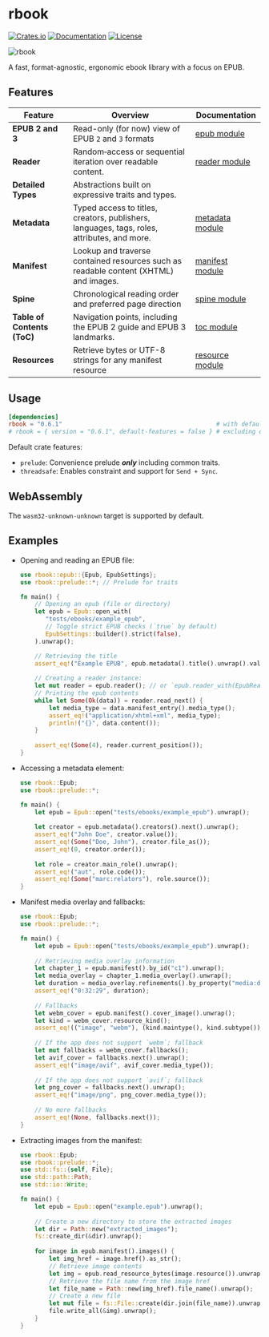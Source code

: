 # rbook

[![Crates.io](https://img.shields.io/crates/v/rbook.svg?style=flat-square)](https://crates.io/crates/rbook)
[![Documentation](https://img.shields.io/badge/documentation-latest%20release-19e.svg?style=flat-square)](https://docs.rs/rbook)
[![License](https://img.shields.io/badge/license-Apache%202.0-maroon?style=flat-square)](LICENSE)

![rbook](https://raw.githubusercontent.com/DevinSterling/devinsterling-com/master/public/images/rbook/rbook.png)

A fast, format-agnostic, ergonomic ebook library with a focus on EPUB.

## Features
| Feature                     | Overview                                                                                    | Documentation                                                       |
|-----------------------------|---------------------------------------------------------------------------------------------|---------------------------------------------------------------------|
| **EPUB 2 and 3**            | Read-only (for now) view of EPUB `2` and `3` formats                                        | [epub module](https://docs.rs/rbook/0.6.0/rbook/ebook/epub)         |
| **Reader**                  | Random‐access or sequential iteration over readable content.                                | [reader module](https://docs.rs/rbook/0.6.0/rbook/reader)           |
| **Detailed Types**          | Abstractions built on expressive traits and types.                                          |                                                                     |
| **Metadata**                | Typed access to titles, creators, publishers, languages, tags, roles, attributes, and more. | [metadata module](https://docs.rs/rbook/0.6.0/rbook/ebook/metadata) |
| **Manifest**                | Lookup and traverse contained resources such as readable content (XHTML) and images.        | [manifest module](https://docs.rs/rbook/0.6.0/rbook/ebook/manifest) |
| **Spine**                   | Chronological reading order and preferred page direction                                    | [spine module](https://docs.rs/rbook/0.6.0/rbook/ebook/spine)       |
| **Table of Contents (ToC)** | Navigation points, including the EPUB 2 guide and EPUB 3 landmarks.                         | [toc module](https://docs.rs/rbook/0.6.0/rbook/ebook/toc)           |
| **Resources**               | Retrieve bytes or UTF-8 strings for any manifest resource                                   | [resource module](https://docs.rs/rbook/0.6.0/rbook/ebook/resource) |

## Usage
```toml
[dependencies]
rbook = "0.6.1"                                           # with default features
# rbook = { version = "0.6.1", default-features = false } # excluding default features
```

Default crate features:
- `prelude`: Convenience prelude ***only*** including common traits.
- `threadsafe`: Enables constraint and support for `Send + Sync`.

## WebAssembly
The `wasm32-unknown-unknown` target is supported by default.

## Examples
- Opening and reading an EPUB file:
  ```rust
  use rbook::epub::{Epub, EpubSettings};
  use rbook::prelude::*; // Prelude for traits
  
  fn main() {
      // Opening an epub (file or directory)
      let epub = Epub::open_with(
         "tests/ebooks/example_epub",
         // Toggle strict EPUB checks (`true` by default)
         EpubSettings::builder().strict(false),
      ).unwrap();
  
      // Retrieving the title
      assert_eq!("Example EPUB", epub.metadata().title().unwrap().value());
      
      // Creating a reader instance:
      let mut reader = epub.reader(); // or `epub.reader_with(EpubReaderSettings)`
      // Printing the epub contents
      while let Some(Ok(data)) = reader.read_next() {
          let media_type = data.manifest_entry().media_type();
          assert_eq!("application/xhtml+xml", media_type);
          println!("{}", data.content());
      }
      
      assert_eq!(Some(4), reader.current_position());
  }
  ```
- Accessing a metadata element:
  ```rust
  use rbook::Epub;
  use rbook::prelude::*;
  
  fn main() {
      let epub = Epub::open("tests/ebooks/example_epub").unwrap();
      
      let creator = epub.metadata().creators().next().unwrap();
      assert_eq!("John Doe", creator.value());
      assert_eq!(Some("Doe, John"), creator.file_as());
      assert_eq!(0, creator.order());
      
      let role = creator.main_role().unwrap();
      assert_eq!("aut", role.code());
      assert_eq!(Some("marc:relators"), role.source());
  }
  ```
- Manifest media overlay and fallbacks:
  ```rust
  use rbook::Epub;
  use rbook::prelude::*;
  
  fn main() {
      let epub = Epub::open("tests/ebooks/example_epub").unwrap();
      
      // Retrieving media overlay information
      let chapter_1 = epub.manifest().by_id("c1").unwrap();
      let media_overlay = chapter_1.media_overlay().unwrap();
      let duration = media_overlay.refinements().by_property("media:duration").next().unwrap().value();
      assert_eq!("0:32:29", duration);
      
      // Fallbacks
      let webm_cover = epub.manifest().cover_image().unwrap();
      let kind = webm_cover.resource_kind();
      assert_eq!(("image", "webm"), (kind.maintype(), kind.subtype()));
      
      // If the app does not support `webm`; fallback
      let mut fallbacks = webm_cover.fallbacks();
      let avif_cover = fallbacks.next().unwrap();
      assert_eq!("image/avif", avif_cover.media_type());
      
      // If the app does not support `avif`; fallback
      let png_cover = fallbacks.next().unwrap();
      assert_eq!("image/png", png_cover.media_type());
      
      // No more fallbacks
      assert_eq!(None, fallbacks.next());
  }
  ```
- Extracting images from the manifest:
  ```rust
  use rbook::Epub;
  use rbook::prelude::*;
  use std::fs::{self, File};
  use std::path::Path;
  use std::io::Write;
  
  fn main() {
      let epub = Epub::open("example.epub").unwrap();
      
      // Create a new directory to store the extracted images
      let dir = Path::new("extracted_images");
      fs::create_dir(&dir).unwrap();
      
      for image in epub.manifest().images() {
          let img_href = image.href().as_str();
          // Retrieve image contents
          let img = epub.read_resource_bytes(image.resource()).unwrap();
          // Retrieve the file name from the image href
          let file_name = Path::new(img_href).file_name().unwrap();
          // Create a new file
          let mut file = fs::File::create(dir.join(file_name)).unwrap();
          file.write_all(&img).unwrap();
      }
  }
  ```